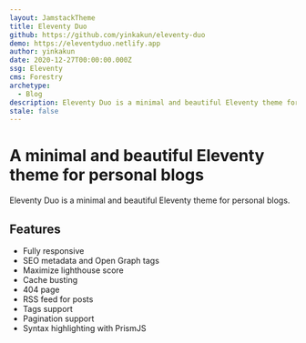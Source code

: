 ```yaml
---
layout: JamstackTheme
title: Eleventy Duo
github: https://github.com/yinkakun/eleventy-duo
demo: https://eleventyduo.netlify.app
author: yinkakun
date: 2020-12-27T00:00:00.000Z
ssg: Eleventy
cms: Forestry
archetype:
  - Blog
description: Eleventy Duo is a minimal and beautiful Eleventy theme for personal blogs.
stale: false
---
```


# A minimal and beautiful Eleventy theme for personal blogs

Eleventy Duo is a minimal and beautiful Eleventy theme for personal blogs.

## Features

* Fully responsive
* SEO metadata and Open Graph tags
* Maximize lighthouse score
* Cache busting
* 404 page
* RSS feed for posts
* Tags support
* Pagination support
* Syntax highlighting with PrismJS
